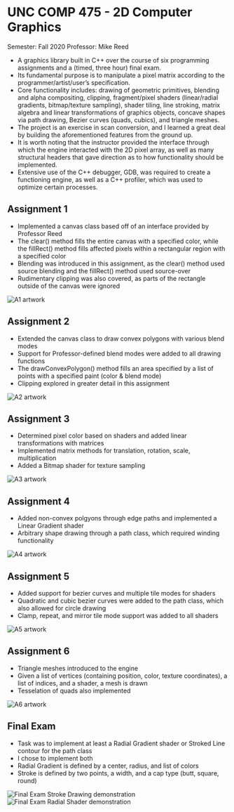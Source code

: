 # UNC COMP 475 - 2D Computer Graphics
Semester: Fall 2020
Professor: Mike Reed

 - A graphics library built in C++ over the course of six programming assignments and a (timed, three hour) final exam.
 - Its fundamental purpose is to manipulate a pixel matrix according to the programmer/artist/user’s specification.
 - Core functionality includes: drawing of geometric primitives, blending and alpha compositing, clipping, fragment/pixel shaders (linear/radial gradients, bitmap/texture sampling), shader tiling, line stroking, matrix algebra and linear transformations of graphics objects, concave shapes via path drawing, Bezier curves (quads, cubics), and triangle meshes.
 - The project is an exercise in scan conversion, and I learned a great deal by building the aforementioned features from the ground up.
 - It is worth noting that the instructor provided the interface through which the engine interacted with the 2D pixel array, as well as many structural headers that gave direction as to how functionality should be implemented.
 - Extensive use of the C++ debugger, GDB, was required to create a functioning engine, as well as a C++ profiler, which was used to optimize certain processes.

## Assignment 1
 - Implemented a canvas class based off of an interface provided by Professor Reed
 - The clear() method fills the entire canvas with a specified color, while the fillRect() method fills affected pixels within a rectangular region with a specified color
 - Blending was introduced in this assignment, as the clear() method used source blending and the fillRect() method used source-over
 - Rudimentary clipping was also covered, as parts of the rectangle outside of the canvas were ignored

![A1 artwork](readme_assets/pa1.png?raw=true)

## Assignment 2
 - Extended the canvas class to draw convex polygons with various blend modes
 - Support for Professor-defined blend modes were added to all drawing functions
 - The drawConvexPolygon() method fills an area specified by a list of points with a specified paint (color & blend mode)
 - Clipping explored in greater detail in this assignment

![A2 artwork](readme_assets/pa2.png?raw=true)

## Assignment 3
 - Determined pixel color based on shaders and added linear transformations with matrices
 - Implemented matrix methods for translation, rotation, scale, multiplication
 - Added a Bitmap shader for texture sampling

![A3 artwork](readme_assets/pa3.png?raw=true)

## Assignment 4
 - Added non-convex polgyons through edge paths and implemented a Linear Gradient shader
 - Arbitrary shape drawing through a path class, which required winding functionality

![A4 artwork](readme_assets/pa4.png?raw=true)

## Assignment 5
 - Added support for bezier curves and multiple tile modes for shaders
 - Quadratic and cubic bezier curves were added to the path class, which also allowed for circle drawing
 - Clamp, repeat, and mirror tile mode support was added to all shaders

![A5 artwork](readme_assets/pa5.png?raw=true)

## Assignment 6
 - Triangle meshes introduced to the engine
 - Given a list of vertices (containing position, color, texture coordinates), a list of indices, and a shader, a mesh is drawn
 - Tesselation of quads also implemented

![A6 artwork](readme_assets/pa6.png?raw=true)

## Final Exam
 - Task was to implement at least a Radial Gradient shader or Stroked Line contour for the path class
 - I chose to implement both
 - Radial Gradient is defined by a center, radius, and list of colors
 - Stroke is defined by two points, a width, and a cap type (butt, square, round)

![Final Exam Stroke Drawing demonstration](readme_assets/final_stroke.png?raw=true)
![Final Exam Radial Shader demonstration](readme_assets/final_radial.png?raw=true)
